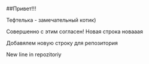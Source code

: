 ##Привет!!!

Тефтелька - замечательный котик)

Совершенно с этим согласен!
Новая строка новааая


Добавялем новую строку для репозитория 

New line in repozitoriy
